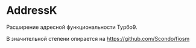 AddressK
========

Расширение адресной функциональности Турбо9.

В значительной степени опирается на
https://github.com/Scondo/fiosm
